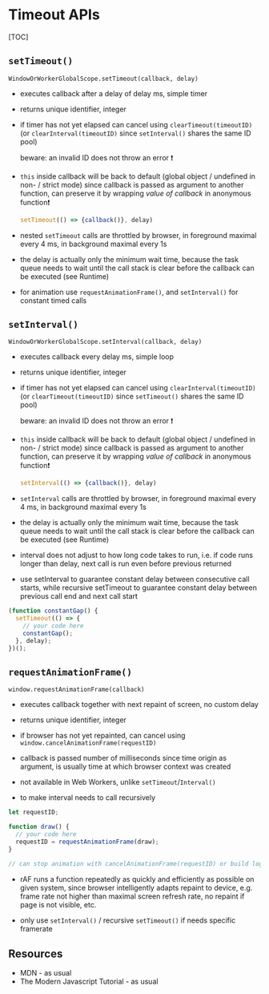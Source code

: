 # Timeout APIs

[TOC]

## `setTimeout()`

`WindowOrWorkerGlobalScope.setTimeout(callback, delay)`

- executes callback after a delay of delay ms, simple timer
- returns unique identifier, integer

- if timer has not yet elapsed can cancel using `clearTimeout(timeoutID)` (or `clearInterval(timeoutID)` since `setInterval()` shares the same ID pool)

  beware: an invalid ID does not throw an error ❗️

- `this` inside callback will be back to default (global object / undefined in non- / strict mode) since callback is passed as argument to another function, can preserve it by wrapping _value of callback_ in anonymous function❗️

  ```javascript
  setTimeout(() => {callback()}, delay)
  ```

- nested `setTimeout` calls are throttled by browser, in foreground maximal every 4 ms, in background maximal every 1s
- the delay is actually only the minimum wait time, because the task queue needs to wait until the call stack is clear before the callback can be executed (see Runtime)

- for animation use `requestAnimationFrame()`, and `setInterval()` for constant timed calls



## `setInterval()`

`WindowOrWorkerGlobalScope.setInterval(callback, delay)`

- executes callback every delay ms, simple loop
- returns unique identifier, integer

- if timer has not yet elapsed can cancel using `clearInterval(timeoutID)` (or `clearTimeout(timeoutID)` since `setTimeout()` shares the same ID pool)

  beware: an invalid ID does not throw an error ❗️

- `this` inside callback will be back to default (global object / undefined in non- / strict mode) since callback is passed as argument to another function, can preserve it by wrapping _value of callback_ in anonymous function❗️

  ```javascript
  setInterval(() => {callback()}, delay)
  ```

- `setInterval` calls are throttled by browser, in foreground maximal every 4 ms, in background maximal every 1s
- the delay is actually only the minimum wait time, because the task queue needs to wait until the call stack is clear before the callback can be executed (see Runtime)
- interval does not adjust to how long code takes to run, i.e. if code runs longer than delay, next call is run even before previous returned
- use setInterval to guarantee constant delay between consecutive call starts, while recursive setTimeout to guarantee constant delay between previous call end and next call start

```javascript
(function constantGap() {
  setTimeout(() => {
    // your code here
    constantGap();
  }, delay);
})();
```



## `requestAnimationFrame()`

`window.requestAnimationFrame(callback)`

- executes callback together with next repaint of screen, no custom delay
- returns unique identifier, integer

- if browser has not yet repainted, can cancel using `window.cancelAnimationFrame(requestID)`
- callback is passed number of milliseconds since time origin as argument, is usually time at which browser context was created

- not available in Web Workers, unlike `setTimeout`/`Interval()`

- to make interval needs to call recursively

```javascript
let requestID;

function draw() {
  // your code here
  requestID = requestAnimationFrame(draw);
}

// can stop animation with cancelAnimationFrame(requestID) or build logic in recursion to not call itself anymore
```

- rAF runs a function repeatedly as quickly and efficiently as possible on given system, since browser intelligently adapts repaint to device, e.g. frame rate not higher than maximal screen refresh rate, no repaint if page is not visible, etc.

- only use `setInterval()` / recursive `setTimeout()` if needs specific framerate



## Resources

- MDN - as usual
- The Modern Javascript Tutorial - as usual
